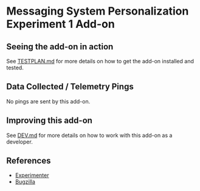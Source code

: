 # Messaging System Personalization Experiment 1 Add-on

## Seeing the add-on in action

See [TESTPLAN.md](./docs/TESTPLAN.md) for more details on how to get the add-on installed and tested.

## Data Collected / Telemetry Pings

No pings are sent by this add-on.

## Improving this add-on

See [DEV.md](./docs/DEV.md) for more details on how to work with this add-on as a developer.

## References

- [Experimenter](https://experimenter.services.mozilla.com/experiments/messaging-system-personalization-experiment-1-accounts/)
- [Bugzilla](https://bugzilla.mozilla.org/show_bug.cgi?id=1594422)
